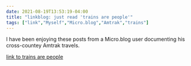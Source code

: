 ```yaml
---
date: 2021-08-19T13:53:19-04:00
title: "linkblog: just read 'trains are people'"
tags: ["link","Myself","Micro.blog","Amtrak","trains"]
---
```

I have been enjoying these posts from a Micro.blog user documenting his cross-countey Amtrak travels.
 
[link to trains are people](https://mpmilestogo.micro.blog/2021/08/19/trains-are-people.html)
